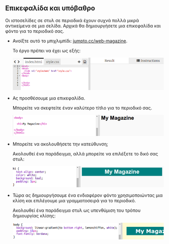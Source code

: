 ## Επικεφαλίδα και υπόβαθρο

Οι ιστοσελίδες σε στυλ σε περιοδικά έχουν συχνά πολλά μικρά αντικείμενα σε μια σελίδα. Αρχικά θα δημιουργήσετε μια επικεφαλίδα και φόντο για το περιοδικό σας.

+ Ανοίξτε αυτό το μπιχλιμπίδι: <a href="http://jumpto.cc/web-magazine" target="_blank">jumpto.cc/web-magazine</a>.
    
    Το έργο πρέπει να έχει ως εξής:
    
    ![screenshot](images/magazine-starter.png)

+ Ας προσθέσουμε μια επικεφαλίδα.
    
    Μπορείτε να σκεφτείτε έναν καλύτερο τίτλο για το περιοδικό σας.
    
    ![screenshot](images/magazine-heading.png)

+ Μπορείτε να ακολουθήσετε την κατεύθυνση;
    
    Ακολουθεί ένα παράδειγμα, αλλά μπορείτε να επιλέξετε το δικό σας στυλ:
    
    ![screenshot](images/magazine-heading-style.png)

+ Τώρα ας δημιουργήσουμε ένα ενδιαφέρον φόντο χρησιμοποιώντας μια κλίση και επιλέγουμε μια γραμματοσειρά για το περιοδικό.
    
    Ακολουθεί ένα παράδειγμα στυλ ως υπενθύμιση του τρόπου δημιουργίας κλίσης:
    
    ![screenshot](images/magazine-background.png)